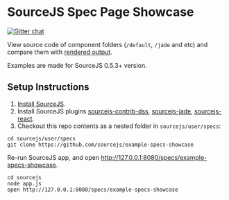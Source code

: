 # SourceJS Spec Page Showcase

[![Gitter chat](https://badges.gitter.im/gitterHQ/gitter.png)](https://gitter.im/sourcejs/Source)

View source code of component folders (`/default`, `/jade` and etc) and compare them with [rendered output](http://sourcejs.com/specs/example-specs-showcase/).

Examples are made for SourceJS 0.5.3+ version.

## Setup Instructions

1. [Install SourceJS](http://sourcejs.com/docs/base/#install).
2. Install SourceJS plugins [sourcejs-contrib-dss](http://github.com/sourcejs/sourcejs-contrib-dss), [sourcejs-jade](http://github.com/sourcejs/sourcejs-jade), [sourcejs-react](http://github.com/szarouski/sourcejs-react).
3. Checkout this repo contents as a nested folder in `sourcejs/user/specs`:

```
cd sourcejs/user/specs
git clone https://github.com/sourcejs/example-specs-showcase
```

Re-run SourceJS app, and open http://127.0.0.1:8080/specs/example-specs-showcase.

```
cd sourcejs
node app.js
open http://127.0.0.1:8080/specs/example-specs-showcase
```
